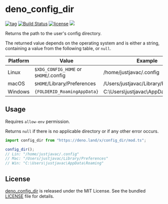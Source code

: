 # deno_config_dir

[![tag](https://img.shields.io/github/release/justjavac/deno_config_dir)](https://github.com/justjavac/deno_config_dir/releases)
[![Build Status](https://github.com/justjavac/deno_config_dir/workflows/ci/badge.svg?branch=master)](https://github.com/justjavac/deno_config_dir/actions)
[![license](https://img.shields.io/github/license/justjavac/deno_config_dir)](https://github.com/justjavac/deno_config_dir/blob/master/LICENSE)
[![](https://img.shields.io/badge/deno-v1.3-green.svg)](https://github.com/denoland/deno)

Returns the path to the user's config directory.

The returned value depends on the operating system and is either a string,
containing a value from the following table, or `null`.

|Platform | Value                                 | Example                              |
| ------- | ------------------------------------- | ------------------------------------ |
| Linux   | `$XDG_CONFIG_HOME` or `$HOME`/.config | /home/justjavac/.config              |
| macOS   | `$HOME`/Library/Preferences           | /Users/justjavac/Library/Preferences |
| Windows | `{FOLDERID_RoamingAppData}`           | C:\Users\justjavac\AppData\Roaming   |

## Usage

Requires `allow-env` permission.

Returns `null` if there is no applicable directory or if any other error occurs.

```ts
import config_dir from "https://deno.land/x/config_dir/mod.ts";

config_dir();
// Lin: "/home/justjavac/.config"
// Mac: "/Users/justjavac/Library/Preferences"
// Win: "C:\Users\justjavac\AppData\Roaming"
```

## License

[deno_config_dir](https://github.com/justjavac/deno_config_dir) is released under the MIT License. See the bundled [LICENSE](./LICENSE) file for details.
